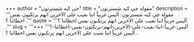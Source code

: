+++
author = "جي كيه شسترتون"
title = "مقولة جي كيه شسترتون"
description = '''مقولة جي كيه شسترتون: أليس غريباً اننا نعيب على الآخرين انهم يرتكبون نفس اخطائنا ؟ .'''
quote = '''أليس غريباً اننا نعيب على الآخرين انهم يرتكبون نفس اخطائنا ؟ .'''
slug = '''أليس-غريباً-اننا-نعيب-على-الآخرين-انهم-يرتكبون-نفس-اخطائنا-؟'''
+++
أليس غريباً اننا نعيب على الآخرين انهم يرتكبون نفس اخطائنا ؟ .
